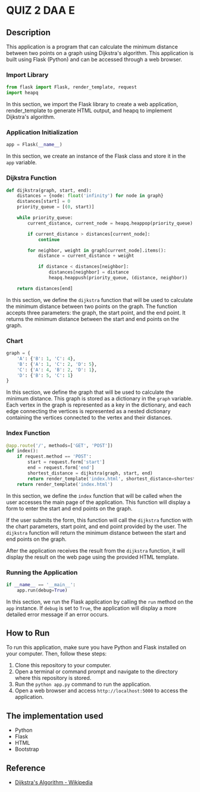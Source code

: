 # QUIZ 2 DAA E

## Description
This application is a program that can calculate the minimum distance between two points on a graph using Dijkstra's algorithm. This application is built using Flask (Python) and can be accessed through a web browser.

### Import Library
```python
from flask import Flask, render_template, request
import heapq
```
In this section, we import the Flask library to create a web application, render_template to generate HTML output, and heapq to implement Dijkstra's algorithm.

### Application Initialization
```python
app = Flask(__name__)
```
In this section, we create an instance of the Flask class and store it in the `app` variable.

### Dijkstra Function
```python
def dijkstra(graph, start, end):
    distances = {node: float('infinity') for node in graph}
    distances[start] = 0
    priority_queue = [(0, start)]

    while priority_queue:
        current_distance, current_node = heapq.heappop(priority_queue)

        if current_distance > distances[current_node]:
            continue

        for neighbor, weight in graph[current_node].items():
            distance = current_distance + weight

            if distance < distances[neighbor]:
                distances[neighbor] = distance
                heapq.heappush(priority_queue, (distance, neighbor))

    return distances[end]
```
In this section, we define the `dijkstra` function that will be used to calculate the minimum distance between two points on the graph. The function accepts three parameters: the graph, the start point, and the end point. It returns the minimum distance between the start and end points on the graph.

### Chart
```python
graph = {
    'A': {'B': 1, 'C': 4},
    'B': {'A': 1, 'C': 2, 'D': 5},
    'C': {'A': 4, 'B': 2, 'D': 1},
    'D': {'B': 5, 'C': 1}
}
```
In this section, we define the graph that will be used to calculate the minimum distance. This graph is stored as a dictionary in the `graph` variable. Each vertex in the graph is represented as a key in the dictionary, and each edge connecting the vertices is represented as a nested dictionary containing the vertices connected to the vertex and their distances.

### Index Function
```python
@app.route('/', methods=['GET', 'POST'])
def index():
    if request.method == 'POST':
        start = request.form['start']
        end = request.form['end']
        shortest_distance = dijkstra(graph, start, end)
        return render_template('index.html', shortest_distance=shortest_distance)
    return render_template('index.html')
```
In this section, we define the `index` function that will be called when the user accesses the main page of the application. This function will display a form to enter the start and end points on the graph.

If the user submits the form, this function will call the `dijkstra` function with the chart parameters, start point, and end point provided by the user. The `dijkstra` function will return the minimum distance between the start and end points on the graph.

After the application receives the result from the `dijkstra` function, it will display the result on the web page using the provided HTML template.

### Running the Application
```python
if __name__ == '__main__':
    app.run(debug=True)
```
In this section, we run the Flask application by calling the `run` method on the `app` instance. If `debug` is set to `True`, the application will display a more detailed error message if an error occurs.

## How to Run
To run this application, make sure you have Python and Flask installed on your computer. Then, follow these steps:

1. Clone this repository to your computer.
2. Open a terminal or command prompt and navigate to the directory where this repository is stored.
3. Run the `python app.py` command to run the application.
4. Open a web browser and access `http://localhost:5000` to access the application.

## The implementation used 
- Python
- Flask
- HTML
- Bootstrap

## Reference
- [Dijkstra's Algorithm - Wikipedia](https://en.wikipedia.org/wiki/Dijkstra%27s_algorithm)
